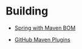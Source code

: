 # Building

- [Spring with Maven BOM](https://www.baeldung.com/spring-maven-bom)

- [GitHub Maven Plugins](https://github.com/github/maven-plugins)